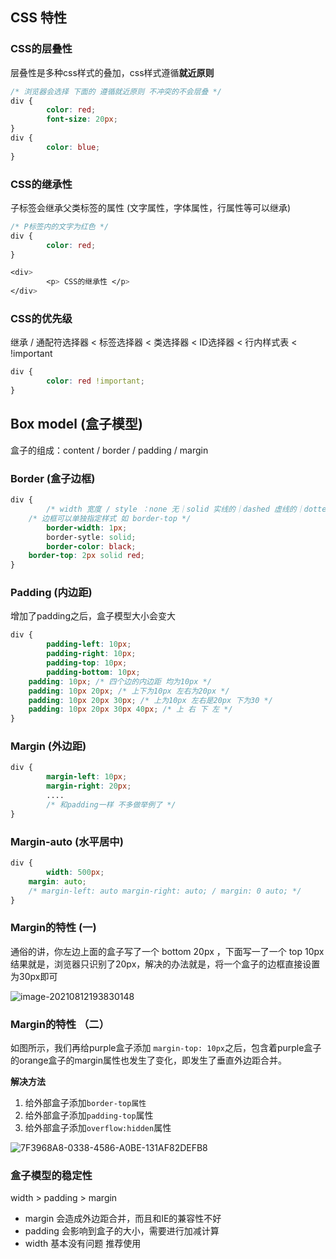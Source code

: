 ## CSS 特性

### CSS的层叠性

层叠性是多种css样式的叠加，css样式遵循**就近原则**

```css
/* 浏览器会选择 下面的 遵循就近原则 不冲突的不会层叠 */
div {
		color: red;
		font-size: 20px;
}
div {
		color: blue;
}
```

### CSS的继承性

子标签会继承父类标签的属性 (文字属性，字体属性，行属性等可以继承)

```Css
/* P标签内的文字为红色 */
div {
		color: red;
}

<div>
		<p> CSS的继承性 </p>
</div>
```

### CSS的优先级

继承 / 通配符选择器 < 标签选择器 < 类选择器 < ID选择器 < 行内样式表 < !important

```css
div {
		color: red !important;
}
```

## Box model (盒子模型)

盒子的组成：content / border / padding / margin

### Border (盒子边框)

```css
div {
		/* width 宽度 / style ：none 无｜solid 实线的｜dashed 虚线的｜dotted 电线的 / color 颜色*/
  	/* 边框可以单独指定样式 如 border-top */
		border-width: 1px;
		border-sytle: solid;
		border-color: black;
  	border-top: 2px solid red;
}
```

### Padding  (内边距)

增加了padding之后，盒子模型大小会变大

```css
div {
		padding-left: 10px;
		padding-right: 10px;
		padding-top: 10px;
		padding-bottom: 10px;
  	padding: 10px; /* 四个边的内边距 均为10px */
  	padding: 10px 20px; /* 上下为10px 左右为20px */
  	padding: 10px 20px 30px; /* 上为10px 左右是20px 下为30 */
  	padding: 10px 20px 30px 40px; /* 上 右 下 左 */
}
```

### Margin (外边距)

```css
div {
		margin-left: 10px;
		margin-right: 20px;
		....
		/* 和padding一样 不多做举例了 */
}
```

### Margin-auto (水平居中)

```css
div {
		width: 500px;
  	margin: auto;
  	/* margin-left: auto margin-right: auto; / margin: 0 auto; */
}
```

### Margin的特性 (一)

通俗的讲，你左边上面的盒子写了一个 bottom 20px ，下面写一了一个 top 10px 结果就是，浏览器只识别了20px，解决的办法就是，将一个盒子的边框直接设置为30px即可

![image-20210812193830148](https://cdn.kulipoi.com/img/20210812193830.png)

### Margin的特性 （二）

如图所示，我们再给purple盒子添加 `margin-top: 10px`之后，包含着purple盒子的orange盒子的margin属性也发生了变化，即发生了垂直外边距合并。

**解决方法**

1. 给外部盒子添加`border-top属性`
2. 给外部盒子添加`padding-top`属性
3. 给外部盒子添加`overflow:hidden`属性

![7F3968A8-0338-4586-A0BE-131AF82DEFB8](https://cdn.kulipoi.com/img/20210812195055.png)

### 盒子模型的稳定性

width > padding > margin

* margin 会造成外边距合并，而且和IE的兼容性不好
* padding 会影响到盒子的大小，需要进行加减计算
* width 基本没有问题 推荐使用